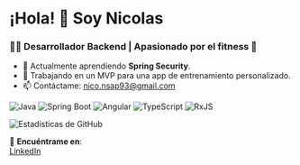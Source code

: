 # ¡Hola! 👋 Soy Nicolas 
### 👨‍💻 Desarrollador Backend | Apasionado por el fitness 💪
- 🌱 Actualmente aprendiendo **Spring Security**.
- 🚀 Trabajando en un MVP para una app de entrenamiento personalizado.
- 📫 Contáctame: nico.nsap93@gmail.com

![Java](https://img.shields.io/badge/Java-ED8B00?style=for-the-badge&logo=java&logoColor=white)
![Spring Boot](https://img.shields.io/badge/Spring_Boot-6DB33F?style=for-the-badge&logo=spring&logoColor=white)
![Angular](https://img.shields.io/badge/Angular-DD0031?style=for-the-badge&logo=angular&logoColor=white)
![TypeScript](https://img.shields.io/badge/TypeScript-007ACC?style=for-the-badge&logo=typescript&logoColor=white)
![RxJS](https://img.shields.io/badge/RxJS-B7178C?style=for-the-badge&logo=reactivex&logoColor=white)


![Estadísticas de GitHub](https://github-readme-stats.vercel.app/api?username=NicolasNsap&show_icons=true&theme=radical)


🔗 **Encuéntrame en**:  
[LinkedIn](https://www.linkedin.com/in/nico-abarca-818064293)


<!---
NicolasNsap/NicolasNsap is a ✨ special ✨ repository because its `README.md` (this file) appears on your GitHub profile.
You can click the Preview link to take a look at your changes.
--->
